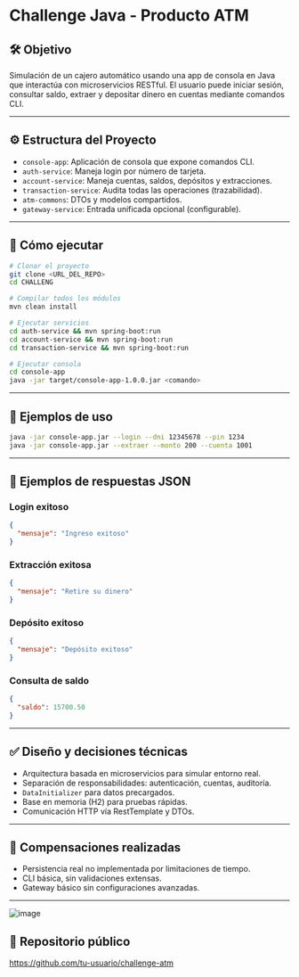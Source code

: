 # Challenge Java - Producto ATM

## 🛠️ Objetivo
Simulación de un cajero automático usando una app de consola en Java que interactúa con microservicios RESTful. El usuario puede iniciar sesión, consultar saldo, extraer y depositar dinero en cuentas mediante comandos CLI.

---

## ⚙️ Estructura del Proyecto

- `console-app`: Aplicación de consola que expone comandos CLI.
- `auth-service`: Maneja login por número de tarjeta.
- `account-service`: Maneja cuentas, saldos, depósitos y extracciones.
- `transaction-service`: Audita todas las operaciones (trazabilidad).
- `atm-commons`: DTOs y modelos compartidos.
- `gateway-service`: Entrada unificada opcional (configurable).

---

## 🚀 Cómo ejecutar

```bash
# Clonar el proyecto
git clone <URL_DEL_REPO>
cd CHALLENG

# Compilar todos los módulos
mvn clean install

# Ejecutar servicios
cd auth-service && mvn spring-boot:run
cd account-service && mvn spring-boot:run
cd transaction-service && mvn spring-boot:run

# Ejecutar consola
cd console-app
java -jar target/console-app-1.0.0.jar <comando>
```

---

## 🧪 Ejemplos de uso

```bash
java -jar console-app.jar --login --dni 12345678 --pin 1234
java -jar console-app.jar --extraer --monto 200 --cuenta 1001

```

---

## 📡 Ejemplos de respuestas JSON

### Login exitoso
```json
{
  "mensaje": "Ingreso exitoso"
}
```

### Extracción exitosa
```json
{
  "mensaje": "Retire su dinero"
}
```

### Depósito exitoso
```json
{
  "mensaje": "Depósito exitoso"
}
```

### Consulta de saldo
```json
{
  "saldo": 15700.50
}
```

---

## ✅ Diseño y decisiones técnicas

- Arquitectura basada en microservicios para simular entorno real.
- Separación de responsabilidades: autenticación, cuentas, auditoría.
- `DataInitializer` para datos precargados.
- Base en memoria (H2) para pruebas rápidas.
- Comunicación HTTP vía RestTemplate y DTOs.

---

## 🧯 Compensaciones realizadas

- Persistencia real no implementada por limitaciones de tiempo.
- CLI básica, sin validaciones extensas.
- Gateway básico sin configuraciones avanzadas.

---

![image](https://github.com/user-attachments/assets/e64097a9-8f11-4c06-9d6c-cc73e3c0b0b6)

## 🔗 Repositorio público

https://github.com/tu-usuario/challenge-atm
